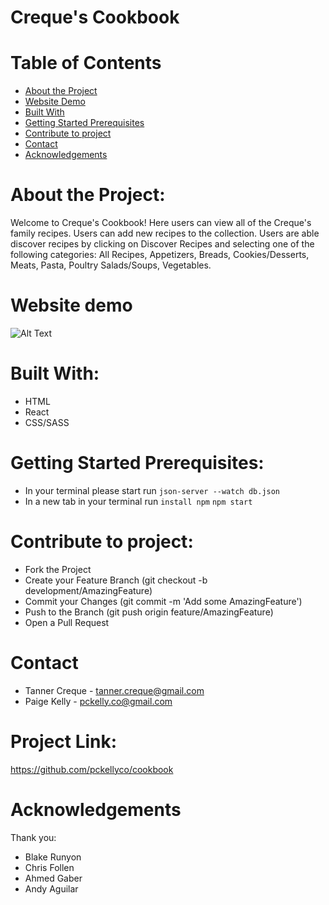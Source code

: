# Creque's Cookbook

# Table of Contents

- [About the Project](#about-the-Project)
- [Website Demo](#website-demo)
- [Built With](#built-with)
- [Getting Started Prerequisites](#getting-started-prerequisites)
- [Contribute to project](#contribute-to-project)
- [Contact](#contact)
- [Acknowledgements](#acknowledgments)

# About the Project:
Welcome to Creque's Cookbook! Here users can view all of the Creque's family recipes. Users can add new recipes to the collection. Users are able discover recipes by clicking on Discover Recipes and selecting one of the following categories: All Recipes, Appetizers, Breads, Cookies/Desserts, Meats, Pasta, Poultry Salads/Soups, Vegetables. 

# Website demo

![Alt Text](https://media.giphy.com/media/1OhZJln8Mspv4XnqhO/giphy.gif)

# Built With:
- HTML
- React
- CSS/SASS

# Getting Started Prerequisites:
- In your terminal please start run `json-server --watch db.json`
- In a new tab in your terminal run `install npm` `npm start`

# Contribute to project:

- Fork the Project
- Create your Feature Branch (git checkout -b development/AmazingFeature)
- Commit your Changes (git commit -m 'Add some AmazingFeature')
- Push to the Branch (git push origin feature/AmazingFeature)
- Open a Pull Request

# Contact
- Tanner Creque - tanner.creque@gmail.com
- Paige Kelly - pckelly.co@gmail.com

# Project Link: 
https://github.com/pckellyco/cookbook

# Acknowledgements
Thank you:
- Blake Runyon
- Chris Follen
- Ahmed Gaber
- Andy Aguilar
